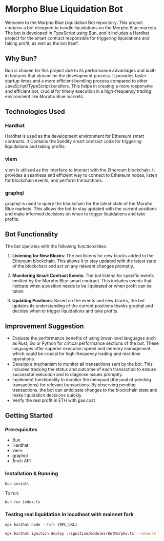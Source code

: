 # Morpho Blue Liquidation Bot

Welcome to the Morpho Blue Liquidation Bot repository. This project contains a bot designed to handle liquidations on the Morpho Blue markets. The bot is developed in TypeScript using Bun, and it includes a Hardhat project for the smart contract responsible for triggering liquidations and taking profit, as well as the bot itself.

## Why Bun?

Bun is chosen for this project due to its performance advantages and built-in features that streamline the development process. It provides faster startup times and a more efficient bundling process compared to other JavaScript/TypeScript bundlers. This helps in creating a more responsive and efficient bot, crucial for timely execution in a high-frequency trading environment like Morpho Blue markets.

## Technologies Used

### Hardhat

Hardhat is used as the development environment for Ethereum smart contracts.
It Contains the Solidity smart contract code for triggering liquidations and taking profits.

### viem

viem is utilized as the interface to interact with the Ethereum blockchain. It provides a seamless and efficient way to connect to Ethereum nodes, listen for blockchain events, and perform transactions.

### graphql

graphql is used to query the blockchain for the latest state of the Morpho Blue markets. This allows the bot to stay updated with the current positions and make informed decisions on when to trigger liquidations and take profits.

## Bot Functionality

The bot operates with the following functionalities:

1. **Listening for New Blocks**: The bot listens for new blocks added to the Ethereum blockchain. This allows it to stay updated with the latest state of the blockchain and act on any relevant changes promptly.
   
2. **Monitoring Smart Contract Events**: The bot listens for specific events emitted by the Morpho Blue smart contract. This includes events that indicate when a position needs to be liquidated or when profit can be taken.

3. **Updating Positions**: Based on the events and new blocks, the bot updates its understanding of the current positions thanks graphql and decides when to trigger liquidations and take profits.


## Improvement Suggestion

- Evaluate the performance benefits of using lower-level languages such as Rust, Go or Python for critical performance sections of the bot. These languages offer superior execution speed and memory management, which could be crucial for high-frequency trading and real-time operations.
- Develop a mechanism to monitor all transactions sent by the bot. This includes tracking the status and outcome of each transaction to ensure successful execution and to diagnose issues promptly.
- Implement functionality to monitor the mempool (the pool of pending transactions) for relevant transactions. By observing pending transactions, the bot can anticipate changes to the blockchain state and make liquidation decisions quickly.
- Verify the real profit in ETH with gas cost

## Getting Started

### Prerequisites

- Bun
- Hardhat
- viem
- graphql
- 1Inch API

### Installation & Running

```bash
bun install
```

To run:

```bash
bun run index.ts
```

### Testing real liquidation in localhost with mainnet fork

```bash
npx hardhat node --fork {RPC_URL}
```

```bash
npx hardhat ignition deploy ./ignition/modules/BotMorpho.ts --network localhost 
```
